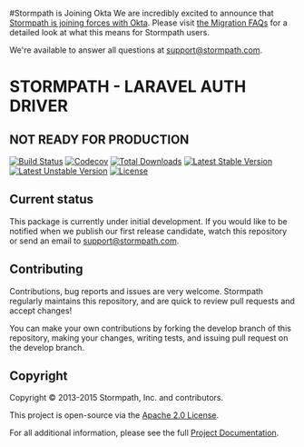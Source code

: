 #Stormpath is Joining Okta
We are incredibly excited to announce that [Stormpath is joining forces with Okta](https://stormpath.com/blog/stormpaths-new-path?utm_source=github&utm_medium=readme&utm-campaign=okta-announcement). Please visit [the Migration FAQs](https://stormpath.com/oktaplusstormpath?utm_source=github&utm_medium=readme&utm-campaign=okta-announcement) for a detailed look at what this means for Stormpath users.

We're available to answer all questions at [support@stormpath.com](mailto:support@stormpath.com).

# STORMPATH - LARAVEL AUTH DRIVER

## NOT READY FOR PRODUCTION

[![Build Status](https://travis-ci.org/stormpath/stormpath-laravel-auth-driver.svg)](https://travis-ci.org/stormpath/stormpath-laravel-auth-driver)
[![Codecov](https://img.shields.io/codecov/c/github/stormpath/stormpath-laravel-auth-driver.svg)](https://codecov.io/github/stormpath/stormpath-laravel-auth-driver)
[![Total Downloads](https://poser.pugx.org/stormpath/laravel-auth-driver/d/total.svg)](https://packagist.org/packages/stormpath/laravel-auth-driver)
[![Latest Stable Version](https://poser.pugx.org/stormpath/laravel-auth-driver/v/stable.svg)](https://packagist.org/packages/stormpath/laravel-auth-driver)
[![Latest Unstable Version](https://poser.pugx.org/stormpath/laravel-auth-driver/v/unstable.svg)](https://packagist.org/packages/stormpath/laravel-auth-driver)
[![License](https://poser.pugx.org/stormpath/laravel-auth-driver/license.svg)](https://packagist.org/packages/stormpath/laravel-auth-driver)

## Current status

This package is currently under initial development. If you would like to be notified when we publish our first release candidate, watch this repository or send an email to support@stormpath.com.

## Contributing

Contributions, bug reports and issues are very welcome. Stormpath regularly maintains this repository, and are quick to review pull requests and accept changes!

You can make your own contributions by forking the develop branch of this
repository, making your changes, writing tests, and issuing pull request on the develop branch.

## Copyright

Copyright &copy; 2013-2015 Stormpath, Inc. and contributors.

This project is open-source via the [Apache 2.0 License](http://www.apache.org/licenses/LICENSE-2.0).

For all additional information, please see the full [Project Documentation](http://docs.stormpath.com/).